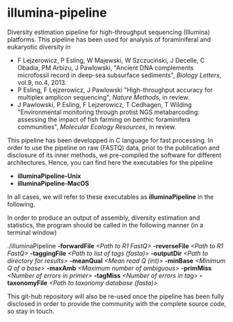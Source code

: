 illumina-pipeline
=================

Diversity estimation pipeline for high-throughput sequencing (Illumina) platforms. This pipeline has been used for analysis of foraminiferal and eukaryotic diversity in

* F Lejzerowicz, P Esling, W Majewski, W Szczuciński, J Decelle, C Obadia, PM Arbizu, J Pawlowski, "Ancient DNA complements microfossil record in deep-sea subsurface sediments", *Biology Letters*, vol.9, no.4, 2013.
* P Esling, F Lejzerowicz, J Pawlowski "High-throughput accuracy for multiplex amplicon sequencing", *Nature Methods*, in review.
* J Pawlowski, P Esling, F Lejzerowicz, T Cedhagen, T Wilding "Environmental monitoring through protist NGS metabarcoding: assessing the impact of fish farming on benthic foraminifera communities", *Molecular Ecology Resources*, in review.

This pipeline has been developped in C language for fast processing. In order to use the pipeline on raw (FASTQ) data, prior to the publication and disclosure of its inner methods, we pre-compiled the software for different architectures. Hence, you can find here the executables for the pipeline
* **illuminaPipeline-Unix**
* **illuminaPipeline-MacOS**

In all cases, we will refer to these executables as **illuminaPipeline** in the following.

In order to produce an output of assembly, diversity estimation and statistics, the program should be called in the following manner (in a terminal window)

./illuminaPipeline **-forwardFile** *\<Path to R1 FastQ\>* **-reverseFile** *\<Path to R1 FastQ\>*  **-taggingFile** *\<Path to list of tags (fasta)\>* **-outputDir** *\<Path to directory for results\>*  **-meanQual** *\<Mean read Q (int)\>*  **-minBase** *\<Minimum Q of a base\>* **-maxAmb** *\<Maximum number of ambiguous\>* **-primMiss** *\<Number of errors in primer\>* **-tagMiss** *\<Number of errors in tag\>* **-taxonomyFile** *\<Path to taxonomy database (fasta)\>*

This git-hub repository will also be re-used once the pipeline has been fully disclosed in order to provide the community with the complete source code, so stay in touch.
